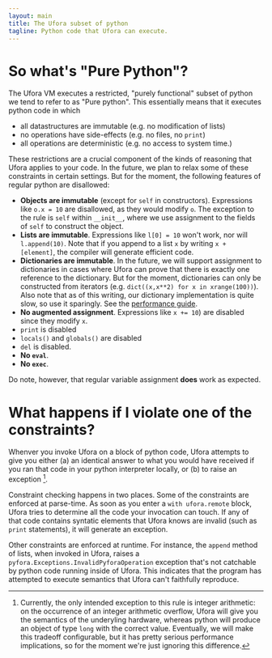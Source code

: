 ```yaml
---
layout: main
title: The Ufora subset of python
tagline: Python code that Ufora can execute.
---
```


# So what's "Pure Python"?

The Ufora VM executes a restricted, "purely functional" subset of python we tend to refer to as
"Pure python". This essentially means that it executes python code in which

- all datastructures are immutable (e.g. no modification of lists)
- no operations have side-effects (e.g. no files, no `print`)
- all operations are deterministic (e.g. no access to system time.)

These restrictions are a crucial component of the kinds of reasoning that Ufora applies to
your code.  In the future, we plan to relax some of these constraints in certain settings.
But for the moment, the following features of regular python are disallowed:

- **Objects are immutable** (except for `self` in constructors). Expressions like `o.x = 10` are disallowed, as they
would modify `o`. The exception to the rule is `self` within `__init__`, where we use assignment to the fields of
`self` to construct the object.
- **Lists are immutable**. Expressions like `l[0] = 10` won't work, nor will `l.append(10)`.
Note that if you append to a list `x` by writing `x + [element]`, the compiler will generate efficient code.
- **Dictionaries are immutable**. In the future, we will support assignment to dictionaries in cases
where Ufora can prove that there is exactly one reference to the dictionary. But for the moment, dictionaries can only
be constructed from iterators (e.g. `dict((x,x**2) for x in xrange(100))`). Also note that as of this
writing, our dictionary implementation is quite slow, so use it sparingly. See the
[performance guide](https://ufora.github.io/ufora/github-pages/documentation/performance-guide.html).
- **No augmented assignment**. Expressions like `x += 10`) are disabled since they modify `x`.
- `print` is disabled
- `locals()` and `globals()` are disabled
- `del` is disabled.
- **No `eval`**.
- **No `exec`**.

Do note, however, that regular variable assignment **does** work as expected.

# What happens if I violate one of the constraints?

Whenver you invoke Ufora on a block of python code, Ufora attempts to
give you either  (a) an identical answer to what you would have received if
you ran that code in your python interpreter locally, or (b) to raise an
exception [^1].

Constraint checking happens in two places. Some of the constraints are
enforced at parse-time. As soon as you enter a `with ufora.remote` block,
Ufora tries to determine all the code your invocation can touch. If any of
that code contains syntatic elements that Ufora knows are invalid (such as
`print` statements),  it will generate an exception.

Other constraints are enforced at runtime.  For instance, the `append` method
of lists, when invoked in Ufora, raises a
`pyfora.Exceptions.InvalidPyforaOperation` exception  that's not catchable by
python code running inside of Ufora. This indicates that the program has
attempted to execute semantics that Ufora can't faithfully reproduce.

[^1]: Currently, the only intended exception to this rule is integer arithmetic: on the occurrence of an integer
arithmetic overflow, Ufora will give you the semantics of the underyling hardware, whereas python
will produce an object of type `long` with the correct value. Eventually, we will make this tradeoff
configurable, but it has pretty serious performance implications, so for the moment we're just
ignoring this difference.
